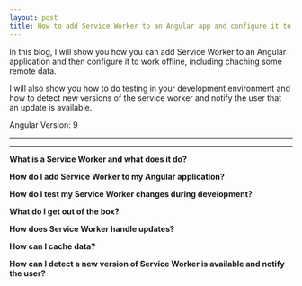 ```yaml
---
layout: post
title: How to add Service Worker to an Angular app and configure it to work offline and handle updates
---
```


In this blog, I will show you how you can add Service Worker to an Angular application and then configure it to work offline, including chaching some remote data.   

I will also show you how to do testing in your development environment and how to detect new versions of the service worker and notify the user that an update is available. 

Angular Version: 9

----
****

**What is a Service Worker and what does it do?**

**How do I add Service Worker to my Angular application?**

**How do I test my Service Worker changes during development?**

**What do I get out of the box?**

**How does Service Worker handle updates?**

**How can I cache data?**

**How can I detect a new version of Service Worker is available and notify the user?**
